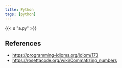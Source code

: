 ```yaml
---
title: Python
tags: [python]
---
```


{{< s "a.py" >}}

## References

- <https://programming-idioms.org/idiom/173>
- <https://rosettacode.org/wiki/Commatizing_numbers>
